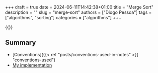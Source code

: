 +++
draft = true
date = 2024-06-11T14:42:38+01:00
title = "Merge Sort"
description = ""
slug = "merge-sort"
authors = ["Diogo Pessoa"]
tags = ["algorithms", "sorting"]
categories = ["algorithms"]
+++

{{<toc>}}

## Summary

- [Conventions]({{< ref "posts/conventions-used-in-notes" >}} "conventions-used")
- [My implementation](https://github.com/diogo-pessoa/coding-exercises-for-interviews/tree/main/algorithms/mergesort)

